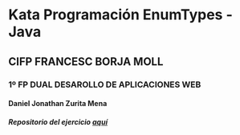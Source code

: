 # Kata Programación EnumTypes - Java
## CIFP FRANCESC BORJA MOLL
### 1º FP DUAL DESAROLLO DE APLICACIONES WEB
#### Daniel Jonathan Zurita Mena
##### Repositorio del ejercicio [aquí](https://github.com/dfleta/Java/tree/master/arnoldEnumTypeMaven)